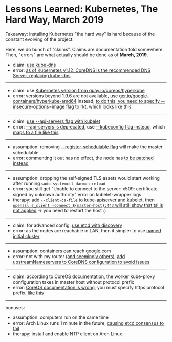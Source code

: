 # Lessons Learned: Kubernetes, The Hard Way, March 2019

Takeaway: installing Kubernetes "the hard way" is hard because of the constant evolving of the project.

Here, we do bunch of "claims". Claims are documentation told somewhere. Then, "errors" are what actually should be done as of __March, 2019__.

- claim: [use kube-dns](https://coreos.com/kubernetes/docs/1.6.1/deploy-addons.html)
- error: [as of Kubernetes v1.12, CoreDNS is the recommended DNS Server, replacing kube-dns](https://kubernetes.io/docs/tasks/administer-cluster/dns-custom-nameservers/)

---

- claim: use [Kubernetes version from quay.io/coreos/hyperkube](https://coreos.com/kubernetes/docs/1.6.1/deploy-master.html)
- error: versions beyond 1.9.6 are not available, use [gcr.io/google-containers/hyperkube-amd64](https://console.cloud.google.com/gcr/images/google-containers/GLOBAL/hyperkube-amd64?gcrImageListsize=30) instead, [to do this, you need to specify --insecure-options=image flag to rkt](https://github.com/coreos/bugs/issues/2470#issuecomment-407088776), which [looks like this](https://github.com/toldjuuso/kubernetes-the-march-2019-way/blob/ea6296622ac872a3dcf929e9d4f6a19e4c52b099/filesystems/master/etc/systemd/system/kubelet.service#L6)

---

- claim: [use --api-servers flag with kubelet](https://coreos.com/kubernetes/docs/1.6.1/deploy-master.html)
- error: [--api-servers is deprecated](https://github.com/kelseyhightower/kubernetes-the-hard-way/issues/158), use [--kubeconfig flag instead](https://github.com/toldjuuso/kubernetes-the-march-2019-way/blob/ea6296622ac872a3dcf929e9d4f6a19e4c52b099/filesystems/master/etc/systemd/system/kubelet.service#L26), which [maps to a file like this](https://github.com/toldjuuso/kubernetes-the-march-2019-way/blob/1d67624905d9eab42d2c5261f27b7bddf2952438/filesystems/master/etc/kubernetes/master.kubeconfig)

---

- assumption: removing [--register-schedulable flag](https://coreos.com/kubernetes/docs/1.6.1/deploy-master.html) will make the master schedulable
- error: commenting it out has no effect, the node has [to be patched instead](https://stackoverflow.com/a/52775256/2464828)

---

- assumption: dropping the self-signed TLS assets would start working after running `sudo systemctl daemon-reload`
- error: you still get "Unable to connect to the server: x509: certificate signed by unknown authority" error on kubelet-wrapper logs
- therapy: [add `--client-ca-file` to kube-apiserver and kubelet](https://s.itho.me/day/2017/k8s/1020-1100%20All%20The%20Troubles%20You%20Get%20Into%20When%20Setting%20Up%20a%20Production-ready%20Kubernetes%20Cluster.pdf), then [`‌openssl s_client -connect ${master-host}:443` will still show that tsl is not applied](https://twitter.com/toldjuuso/status/1102626486517927936) -> you need to restart the host :)

---

- claim: for advanced config, [use etcd with discovery](https://coreos.com/os/docs/latest/installing-to-disk.html)
- error: as the nodes are reachable in LAN, then it simpler to use [named initial cluster](https://github.com/toldjuuso/kubernetes-the-march-2019-way/blob/53f373d7008d23c45dac12bf35676ecbad93124e/provisioning/master.yaml#L26)

---

- assumption: containers can reach google.com
- error: not with my router [(and seemingly others)](https://github.com/coreos/flannel/issues/983#issuecomment-383680337), [add upstreamNameservers to CoreDNS configuration to avoid issues](https://github.com/toldjuuso/kubernetes-the-march-2019-way/commit/beec22730e19d0fe87aaf473819b3940ab385a61)

---

- claim: [according to CoreOS documentation](https://coreos.com/kubernetes/docs/1.6.1/deploy-workers.html), the worker kube-proxy configuration takes in master host without protocol prefix
- error: [CoreOS documentation is wrong](https://stackoverflow.com/a/44025007/2464828), you must specify https protocol prefix, [like this](https://github.com/toldjuuso/kubernetes-the-march-2019-way/commit/042b5636be961709a9478bb9b5b4eb55e226a468)

---

bonuses:

- assumption: computers run on the same time
- error: Arch Linux runs 1 minute in the future, [causing etcd consensus to fail](https://github.com/etcd-io/etcd/issues/7051)
- therapy: install and enable NTP client on Arch Linux
